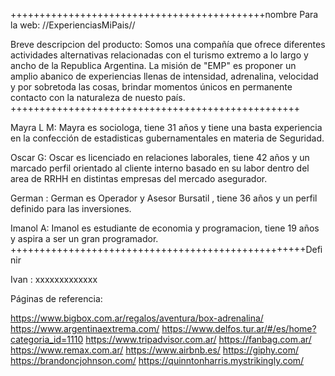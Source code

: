 ++++++++++++++++++++++++++++++++++++++++++++nombre Para la web:
//ExperienciasMiPais//

Breve descripcion del producto:
 Somos una compañía que ofrece diferentes actividades alternativas relacionadas con el turismo extremo a lo largo y ancho de la Republica Argentina.
 La misión de "EMP" es proponer un amplio abanico de experiencias llenas de intensidad, adrenalina, velocidad y por sobretoda las cosas, brindar momentos únicos en permanente contacto con la naturaleza de nuesto país.
++++++++++++++++++++++++++++++++++++++++++++++++++

Mayra L M:
Mayra es sociologa, tiene 31 años y tiene una basta experiencia en la confección de estadisticas gubernamentales en materia de Seguridad.

Oscar G:
Oscar es licenciado en relaciones laborales, tiene 42 años y un marcado perfil orientado al cliente interno basado en su labor dentro del area de RRHH en distintas empresas del mercado asegurador.

German : 
German es Operador y Asesor Bursatil , tiene 36 años y un perfil definido para las inversiones.

Imanol A:
Imanol es estudiante de economia y programacion, tiene 19 años y aspira a ser un gran programador.
+++++++++++++++++++++++++++++++++++++++++++++++++++Definir

Ivan :
xxxxxxxxxxxxx

Páginas de referencia:

https://www.bigbox.com.ar/regalos/aventura/box-adrenalina/
https://www.argentinaextrema.com/
https://www.delfos.tur.ar/#/es/home?categoria_id=1110
https://www.tripadvisor.com.ar/
https://fanbag.com.ar/
https://www.remax.com.ar/
https://www.airbnb.es/
https://giphy.com/
https://brandoncjohnson.com/
https://quinntonharris.mystrikingly.com/
